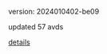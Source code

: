 version: 2024010402-be09

updated 57 avds

[details](https://github.com/0x74f917491bfa7ebfa379/ali_avd_db/blob/master/change_log/2024/01/04/02/be09.txt)